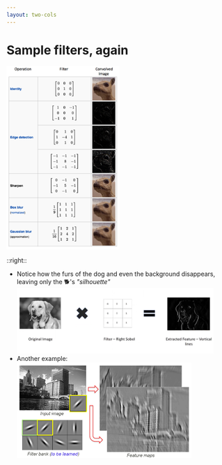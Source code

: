 ```yaml
---
layout: two-cols
---
```


# Sample filters, again

<img alt="dog filter" src="/images/dog-filter.png" style="height: 420px" />

::right::

- Notice how the furs of the dog and even the background disappears, leaving only the 🐕's  _"silhouette"_
  <img alt="dog sobel" src="/images/dog-sobel.png" style="height: 150px" />
- Another example:
  <img alt="building filter" src="/images/building-filter.png" style="height: 220px" />